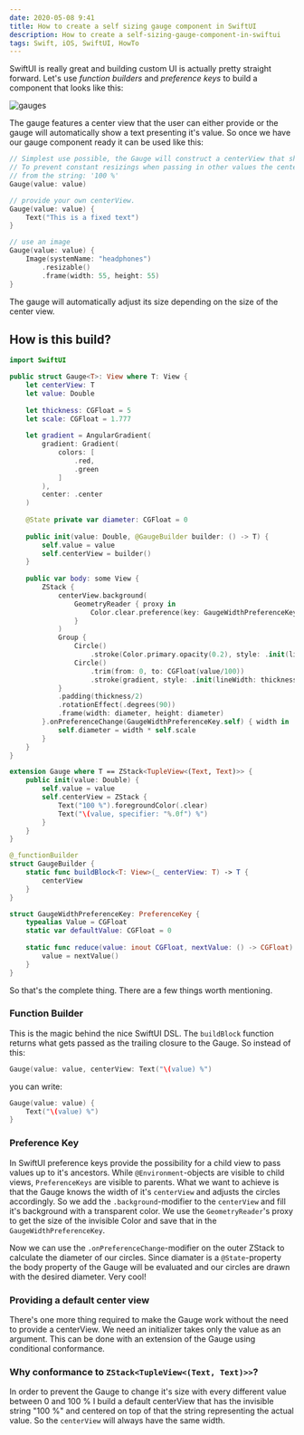 ```yaml
---
date: 2020-05-08 9:41
title: How to create a self sizing gauge component in SwiftUI
description: How to create a self-sizing-gauge-component-in-swiftui
tags: Swift, iOS, SwiftUI, HowTo
---
```


SwiftUI is really great and building custom UI is actually pretty straight forward. Let's use _function builders_ and _preference keys_ to build a component that looks like this:

![gauges](/images/Gauges.png) 

The gauge features a center view that the user can either provide or the gauge will automatically show a text presenting it's value.
So once we have our gauge component ready it can be used like this:
```Swift
// Simplest use possible, the Gauge will construct a centerView that shows: '\(value) %'.
// To prevent constant resizings when passing in other values the centerView width is calculated
// from the string: '100 %'
Gauge(value: value)

// provide your own centerView.
Gauge(value: value) {
    Text("This is a fixed text")
}

// use an image
Gauge(value: value) {
    Image(systemName: "headphones")
        .resizable()
        .frame(width: 55, height: 55)
}
```

The gauge will automatically adjust its size depending on the size of the center view.

## How is this build?

```Swift
import SwiftUI

public struct Gauge<T>: View where T: View {
    let centerView: T
    let value: Double
    
    let thickness: CGFloat = 5
    let scale: CGFloat = 1.777
    
    let gradient = AngularGradient(
        gradient: Gradient(
            colors: [
                .red,
                .green
            ]
        ),
        center: .center
    )
    
    @State private var diameter: CGFloat = 0
    
    public init(value: Double, @GaugeBuilder builder: () -> T) {
        self.value = value
        self.centerView = builder()
    }
    
    public var body: some View {
        ZStack {
            centerView.background(
                GeometryReader { proxy in
                    Color.clear.preference(key: GaugeWidthPreferenceKey.self, value: proxy.size.width)
                }
            )
            Group {
                Circle()
                    .stroke(Color.primary.opacity(0.2), style: .init(lineWidth: thickness/scale, dash: [5]))
                Circle()
                    .trim(from: 0, to: CGFloat(value/100))
                    .stroke(gradient, style: .init(lineWidth: thickness))
            }
            .padding(thickness/2)
            .rotationEffect(.degrees(90))
            .frame(width: diameter, height: diameter)
        }.onPreferenceChange(GaugeWidthPreferenceKey.self) { width in
            self.diameter = width * self.scale
        }
    }
}

extension Gauge where T == ZStack<TupleView<(Text, Text)>> {
    public init(value: Double) {
        self.value = value
        self.centerView = ZStack {
            Text("100 %").foregroundColor(.clear)
            Text("\(value, specifier: "%.0f") %")
        }
    }
}

@_functionBuilder
struct GaugeBuilder {
    static func buildBlock<T: View>(_ centerView: T) -> T {
        centerView
    }
}

struct GaugeWidthPreferenceKey: PreferenceKey {
    typealias Value = CGFloat
    static var defaultValue: CGFloat = 0
    
    static func reduce(value: inout CGFloat, nextValue: () -> CGFloat) {
        value = nextValue()
    }
}
```
So that's the complete thing.  There are a few things worth mentioning.

### Function Builder

This is the magic behind the nice SwiftUI DSL. The `buildBlock` function returns what gets passed as the trailing closure to the Gauge. So instead of this:
```Swift
Gauge(value: value, centerView: Text("\(value) %")
```
you can write:
```Swift
Gauge(value: value) {
    Text("\(value) %")
}
```

### Preference Key

In SwiftUI preference keys provide the possibility for a child view to pass values up to it's ancestors. While `@Environment`-objects are visible to child views, `PreferenceKeys` are visible to parents.
What we want to achieve is that the Gauge knows the width of it's `centerView` and adjusts the circles accordingly. So we add the `.background`-modifier to the `centerView` and fill it's background with a transparent color. We use the `GeometryReader`'s proxy to get the size of the invisible Color and save that in the `GaugeWidthPreferenceKey`.

Now we can use the `.onPreferenceChange`-modifier on the outer ZStack to calculate the diameter of our circles. Since diamater is a `@State`-property the body property of the Gauge will be evaluated and our circles are drawn with the desired diameter. Very cool!

### Providing a default center view

There's one more thing required to make the Gauge work without the need to provide a centerView. We need an initializer takes only the value as an argument. This can be done with an extension of the Gauge using conditional conformance.

### Why conformance to `ZStack<TupleView<(Text, Text)>>`?
In order to prevent the Gauge to change it's size with every different value between 0 and 100 % I build a default centerView that has the invisible string "100 %" and centered on top of that the string representing the actual value. So the `centerView` will always have the same width.  
